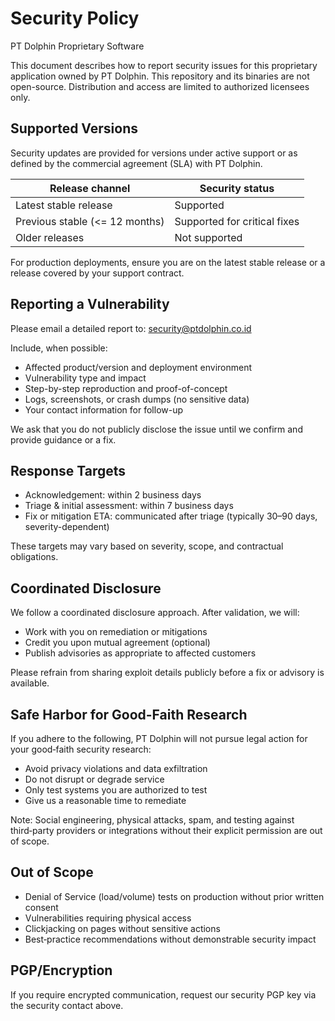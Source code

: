 # Security Policy

PT Dolphin Proprietary Software

This document describes how to report security issues for this proprietary application owned by PT Dolphin. This repository and its binaries are not open-source. Distribution and access are limited to authorized licensees only.

## Supported Versions

Security updates are provided for versions under active support or as defined by the commercial agreement (SLA) with PT Dolphin.

| Release channel                | Security status               |
| ------------------------------ | ----------------------------- |
| Latest stable release          | Supported                     |
| Previous stable (<= 12 months) | Supported for critical fixes  |
| Older releases                 | Not supported                 |

For production deployments, ensure you are on the latest stable release or a release covered by your support contract.

## Reporting a Vulnerability

Please email a detailed report to: security@ptdolphin.co.id

Include, when possible:
- Affected product/version and deployment environment
- Vulnerability type and impact
- Step-by-step reproduction and proof-of-concept
- Logs, screenshots, or crash dumps (no sensitive data)
- Your contact information for follow-up

We ask that you do not publicly disclose the issue until we confirm and provide guidance or a fix.

## Response Targets

- Acknowledgement: within 2 business days
- Triage & initial assessment: within 7 business days
- Fix or mitigation ETA: communicated after triage (typically 30–90 days, severity-dependent)

These targets may vary based on severity, scope, and contractual obligations.

## Coordinated Disclosure

We follow a coordinated disclosure approach. After validation, we will:
- Work with you on remediation or mitigations
- Credit you upon mutual agreement (optional)
- Publish advisories as appropriate to affected customers

Please refrain from sharing exploit details publicly before a fix or advisory is available.

## Safe Harbor for Good-Faith Research

If you adhere to the following, PT Dolphin will not pursue legal action for your good‑faith security research:
- Avoid privacy violations and data exfiltration
- Do not disrupt or degrade service
- Only test systems you are authorized to test
- Give us a reasonable time to remediate

Note: Social engineering, physical attacks, spam, and testing against third‑party providers or integrations without their explicit permission are out of scope.

## Out of Scope

- Denial of Service (load/volume) tests on production without prior written consent
- Vulnerabilities requiring physical access
- Clickjacking on pages without sensitive actions
- Best‑practice recommendations without demonstrable security impact

## PGP/Encryption

If you require encrypted communication, request our security PGP key via the security contact above.
